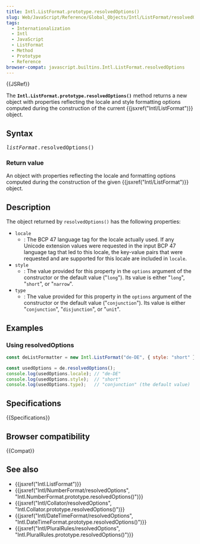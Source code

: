 ```yaml
---
title: Intl.ListFormat.prototype.resolvedOptions()
slug: Web/JavaScript/Reference/Global_Objects/Intl/ListFormat/resolvedOptions
tags:
  - Internationalization
  - Intl
  - JavaScript
  - ListFormat
  - Method
  - Prototype
  - Reference
browser-compat: javascript.builtins.Intl.ListFormat.resolvedOptions
---
```

{{JSRef}}

The **`Intl.ListFormat.prototype.resolvedOptions()`** method returns a new
object with properties reflecting the locale and style formatting options
computed during the construction of the current
{{jsxref("Intl/ListFormat")}} object.

## Syntax

<pre class="brush: js"><var>listFormat</var>.resolvedOptions()</pre>

### Return value

An object with properties reflecting the locale and formatting options computed
during the construction of the given {{jsxref("Intl/ListFormat")}}
object.

## Description

The object returned by `resolvedOptions()` has the following properties:

- `locale`
  - : The BCP 47 language tag for the locale actually used. If any Unicode
    extension values were requested in the input BCP 47 language tag that led to
    this locale, the key-value pairs that were requested and are supported for
    this locale are included in `locale`.
- `style`
  - : The value provided for this property in the `options` argument of the
    constructor or the default value ("`long`"). Its value is either "`long`",
    "`short`", or "`narrow`".
- `type`
  - : The value provided for this property in the `options` argument of the
    constructor or the default value ("`conjunction`"). Its value is either
    "`conjunction`", "`disjunction`", or "`unit`".

## Examples

### Using resolvedOptions

```js
const deListFormatter = new Intl.ListFormat("de-DE", { style: "short" });

const usedOptions = de.resolvedOptions();
console.log(usedOptions.locale); // "de-DE"
console.log(usedOptions.style);  // "short"
console.log(usedOptions.type);   // "conjunction" (the default value)
```

## Specifications

{{Specifications}}

## Browser compatibility

{{Compat}}

## See also

- {{jsxref("Intl.ListFormat")}}
- {{jsxref("Intl/NumberFormat/resolvedOptions",
		"Intl.NumberFormat.prototype.resolvedOptions()")}}
- {{jsxref("Intl/Collator/resolvedOptions",
		"Intl.Collator.prototype.resolvedOptions()")}}
- {{jsxref("Intl/DateTimeFormat/resolvedOptions",
		"Intl.DateTimeFormat.prototype.resolvedOptions()")}}
- {{jsxref("Intl/PluralRules/resolvedOptions",
		"Intl.PluralRules.prototype.resolvedOptions()")}}
